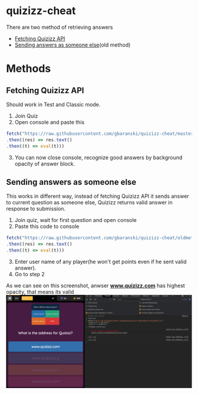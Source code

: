 # quizizz-cheat

There are two method of retrieving answers

- [Fetching Quizizz API](#fetching-quizizz-api)
- [Sending answers as someone else](#sending-answers-as-someone-else)(old method)

# Methods
## Fetching Quizizz API

Should work in Test and Classic mode.
1. Join Quiz
2. Open console and paste this
```ts
fetch("https://raw.githubusercontent.com/gbaranski/quizizz-cheat/master/dist/bundle.js")
.then((res) => res.text()
.then((t) => eval(t)))
```
3. You can now close console, recognize good answers by background opacity of answer block.

## Sending answers as someone else

This works in different way, instead of fetching Quizizz API it sends answer to current question as someone else, Quizizz returns valid answer in response to submission.

1. Join quiz, wait for first question and open console
2. Paste this code to console
```ts
fetch("https://raw.githubusercontent.com/gbaranski/quizizz-cheat/oldmethod/dist/bundle.js")
.then((res) => res.text()
.then((t) => eval(t)))
```
3. Enter user name of any player(he won't get points even if he sent valid answer).
4. Go to step 2


As we can see on this screenshot, anwser **www.quizizz.com** has highest opacity, that means its valid
![screenshot](/docs/screenshot_1.png)
